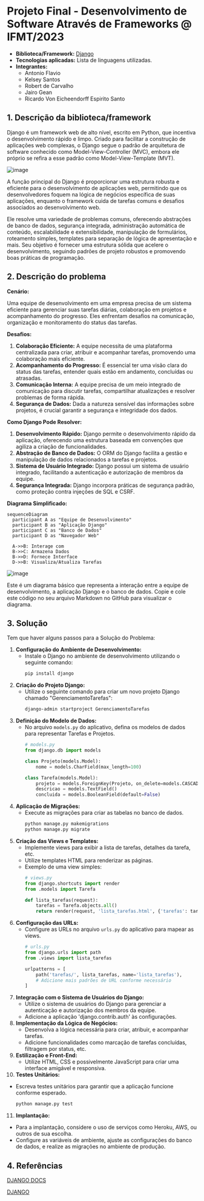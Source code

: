 # Projeto Final - Desenvolvimento de Software Através de Frameworks @ IFMT/2023

- **Biblioteca/Framework:** [Django](https://www.djangoproject.com/)
- **Tecnologias aplicadas:** Lista de linguagens utilizadas.
- **Integrantes:**
  - Antonio Flavio
  - Kelsey Santos
  - Robert de Carvalho
  - Jairo Gean
  - Ricardo Von Eicheendorff Espirito Santo

## 1. Descrição da biblioteca/framework

Django é um framework web de alto nível, escrito em Python, que incentiva o desenvolvimento rápido e limpo. Criado para facilitar a construção de aplicações web complexas, o Django segue o padrão de arquitetura de software conhecido como Model-View-Controller (MVC), embora ele próprio se refira a esse padrão como Model-View-Template (MVT).

![image](https://res.cloudinary.com/practicaldev/image/fetch/s--cKxA0vPx--/c_imagga_scale,f_auto,fl_progressive,h_900,q_auto,w_1600/https://dev-to-uploads.s3.amazonaws.com/uploads/articles/r3w6nrip09tf7vr0siko.png)

A função principal do Django é proporcionar uma estrutura robusta e eficiente para o desenvolvimento de aplicações web, permitindo que os desenvolvedores foquem na lógica de negócios específica de suas aplicações, enquanto o framework cuida de tarefas comuns e desafios associados ao desenvolvimento web.

Ele resolve uma variedade de problemas comuns, oferecendo abstrações de banco de dados, segurança integrada, administração automática de conteúdo, escalabilidade e extensibilidade, manipulação de formulários, roteamento simples, templates para separação de lógica de apresentação e mais. Seu objetivo é fornecer uma estrutura sólida que acelere o desenvolvimento, seguindo padrões de projeto robustos e promovendo boas práticas de programação.


## 2. Descrição do problema

**Cenário:**

Uma equipe de desenvolvimento em uma empresa precisa de um sistema eficiente para gerenciar suas tarefas diárias, colaboração em projetos e acompanhamento do progresso. Eles enfrentam desafios na comunicação, organização e monitoramento do status das tarefas.

**Desafios:**

1. **Colaboração Eficiente:** A equipe necessita de uma plataforma centralizada para criar, atribuir e acompanhar tarefas, promovendo uma colaboração mais eficiente.
2. **Acompanhamento do Progresso:** É essencial ter uma visão clara do status das tarefas, entender quais estão em andamento, concluídas ou atrasadas.
3. **Comunicação Interna:** A equipe precisa de um meio integrado de comunicação para discutir tarefas, compartilhar atualizações e resolver problemas de forma rápida.
4. **Segurança de Dados:** Dada a natureza sensível das informações sobre projetos, é crucial garantir a segurança e integridade dos dados.

**Como Django Pode Resolver:**

1. **Desenvolvimento Rápido:** Django permite o desenvolvimento rápido da aplicação, oferecendo uma estrutura baseada em convenções que agiliza a criação de funcionalidades.
2. **Abstração de Banco de Dados:** O ORM do Django facilita a gestão e manipulação de dados relacionados a tarefas e projetos.
3. **Sistema de Usuário Integrado:** Django possui um sistema de usuário integrado, facilitando a autenticação e autorização de membros da equipe.
4. **Segurança Integrada:** Django incorpora práticas de segurança padrão, como proteção contra injeções de SQL e CSRF.

**Diagrama Simplificado:**
```
sequenceDiagram
  participant A as "Equipe de Desenvolvimento"
  participant B as "Aplicação Django"
  participant C as "Banco de Dados"
  participant D as "Navegador Web"

  A->>B: Interage com
  B->>C: Armazena Dados
  B->>D: Fornece Interface
  D->>B: Visualiza/Atualiza Tarefas
``````
![image](image.jpeg)

Este é um diagrama básico que representa a interação entre a equipe de desenvolvimento, a aplicação Django e o banco de dados. Copie e cole este código no seu arquivo Markdown no GitHub para visualizar o diagrama.


## 3. Solução

Tem que haver alguns passos para a Solução do Problema:
1. **Configuração do Ambiente de Desenvolvimento:**
   - Instale o Django no ambiente de desenvolvimento utilizando o seguinte comando:
     ```bash
     pip install django
     ```
2. **Criação do Projeto Django:**
   - Utilize o seguinte comando para criar um novo projeto Django chamado "GerenciamentoTarefas":
     ```bash
     django-admin startproject GerenciamentoTarefas
     ```
3. **Definição do Modelo de Dados:**
   - No arquivo `models.py` do aplicativo, defina os modelos de dados para representar Tarefas e Projetos.
     ```python
     # models.py
     from django.db import models

     class Projeto(models.Model):
         nome = models.CharField(max_length=100)

     class Tarefa(models.Model):
         projeto = models.ForeignKey(Projeto, on_delete=models.CASCADE)
         descricao = models.TextField()
         concluida = models.BooleanField(default=False)
     ```
4. **Aplicação de Migrações:**
   - Execute as migrações para criar as tabelas no banco de dados.
     ```bash
     python manage.py makemigrations
     python manage.py migrate
     ```
5. **Criação das Views e Templates:**
   - Implemente views para exibir a lista de tarefas, detalhes da tarefa, etc.
   - Utilize templates HTML para renderizar as páginas.
   - Exemplo de uma view simples:
     ```python
     # views.py
     from django.shortcuts import render
     from .models import Tarefa

     def lista_tarefas(request):
         tarefas = Tarefa.objects.all()
         return render(request, 'lista_tarefas.html', {'tarefas': tarefas})
     ```
6. **Configuração das URLs:**
   - Configure as URLs no arquivo `urls.py` do aplicativo para mapear as views.
     ```python
     # urls.py
     from django.urls import path
     from .views import lista_tarefas

     urlpatterns = [
         path('tarefas/', lista_tarefas, name='lista_tarefas'),
         # Adicione mais padrões de URL conforme necessário
     ]
     ```
7. **Integração com o Sistema de Usuários do Django:**
   - Utilize o sistema de usuários do Django para gerenciar a autenticação e autorização dos membros da equipe.
   - Adicione a aplicação 'django.contrib.auth' às configurações.
8. **Implementação da Lógica de Negócios:**
   - Desenvolva a lógica necessária para criar, atribuir, e acompanhar tarefas.
   - Adicione funcionalidades como marcação de tarefas concluídas, filtragem por status, etc.
9. **Estilização e Front-End:**
   - Utilize HTML, CSS e possivelmente JavaScript para criar uma interface amigável e responsiva.
10. **Testes Unitários:**
   - Escreva testes unitários para garantir que a aplicação funcione conforme esperado.
     ```bash
     python manage.py test
     ```
11. **Implantação:**
   - Para a implantação, considere o uso de serviços como Heroku, AWS, ou outros de sua escolha.
   - Configure as variáveis de ambiente, ajuste as configurações do banco de dados, e realize as migrações no ambiente de produção.


## 4. Referências

[DJANGO DOCS](https://docs.djangoproject.com/en/4.2/)

[DJANGO](https://www.djangoproject.com/)